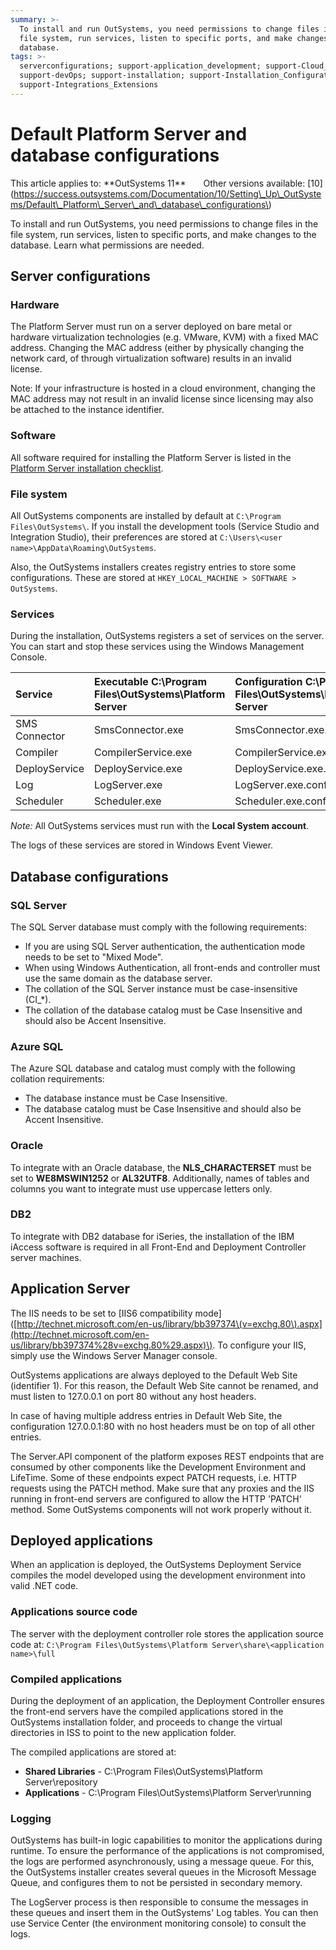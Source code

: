 ```yaml
---
summary: >-
  To install and run OutSystems, you need permissions to change files in the
  file system, run services, listen to specific ports, and make changes to the
  database.
tags: >-
  serverconfigurations; support-application_development; support-Cloud_Platform;
  support-devOps; support-installation; support-Installation_Configuration;
  support-Integrations_Extensions
---
```


# Default Platform Server and database configurations

 This article applies to: \*\*OutSystems 11\*\*  Other versions available: \[10\]\(https://success.outsystems.com/Documentation/10/Setting\_Up\_OutSystems/Default\_Platform\_Server\_and\_database\_configurations\)

To install and run OutSystems, you need permissions to change files in the file system, run services, listen to specific ports, and make changes to the database. Learn what permissions are needed.

## Server configurations

### Hardware

The Platform Server must run on a server deployed on bare metal or hardware virtualization technologies \(e.g. VMware, KVM\) with a fixed MAC address. Changing the MAC address \(either by physically changing the network card, of through virtualization software\) results in an invalid license.

Note: If your infrastructure is hosted in a cloud environment, changing the MAC address may not result in an invalid license since licensing may also be attached to the instance identifier.

### Software

All software required for installing the Platform Server is listed in the [Platform Server installation checklist](http://www.outsystems.com/goto/checklist-11).

### File system

All OutSystems components are installed by default at `C:\Program Files\OutSystems\`. If you install the development tools \(Service Studio and Integration Studio\), their preferences are stored at `C:\Users\<user name>\AppData\Roaming\OutSystems`.

Also, the OutSystems installers creates registry entries to store some configurations. These are stored at `HKEY_LOCAL_MACHINE > SOFTWARE > OutSystems`.

### Services

During the installation, OutSystems registers a set of services on the server. You can start and stop these services using the Windows Management Console.

| Service | Executable C:\Program Files\OutSystems\Platform Server | Configuration C:\Program Files\OutSystems\Platform Server |
| :--- | :--- | :--- |
| SMS Connector | SmsConnector.exe | SmsConnector.exe.config |
| Compiler | CompilerService.exe | CompilerService.exe.config |
| DeployService | DeployService.exe | DeployService.exe.config |
| Log | LogServer.exe | LogServer.exe.config |
| Scheduler | Scheduler.exe | Scheduler.exe.config |

_Note:_ All OutSystems services must run with the **Local System account**.

The logs of these services are stored in Windows Event Viewer.

## Database configurations

### SQL Server

The SQL Server database must comply with the following requirements:

* If you are using SQL Server authentication, the authentication mode needs to be set to "Mixed Mode".
* When using Windows Authentication, all front-ends and controller must use the same domain as the database server.
* The collation of the SQL Server instance must be case-insensitive \(CI\_\*\).
* The collation of the database catalog must be Case Insensitive and should also be Accent Insensitive.

### Azure SQL

The Azure SQL database and catalog must comply with the following collation requirements:

* The database instance must be Case Insensitive.
* The database catalog must be Case Insensitive and should also be Accent Insensitive.

### Oracle

To integrate with an Oracle database, the **NLS\_CHARACTERSET** must be set to **WE8MSWIN1252** or **AL32UTF8**. Additionally, names of tables and columns you want to integrate must use uppercase letters only.

### DB2

To integrate with DB2 database for iSeries, the installation of the IBM iAccess software is required in all Front-End and Deployment Controller server machines.

## Application Server

The IIS needs to be set to \[IIS6 compatibility mode\]\([http://technet.microsoft.com/en-us/library/bb397374\(v=exchg.80\).aspx](http://technet.microsoft.com/en-us/library/bb397374%28v=exchg.80%29.aspx)\). To configure your IIS, simply use the Windows Server Manager console.

OutSystems applications are always deployed to the Default Web Site \(identifier 1\). For this reason, the Default Web Site cannot be renamed, and must listen to 127.0.0.1 on port 80 without any host headers.

In case of having multiple address entries in Default Web Site, the configuration 127.0.0.1:80 with no host headers must be on top of all other entries.

The Server.API component of the platform exposes REST endpoints that are consumed by other components like the Development Environment and LifeTime. Some of these endpoints expect PATCH requests, i.e. HTTP requests using the PATCH method. Make sure that any proxies and the IIS running in front-end servers are configured to allow the HTTP 'PATCH' method. Some OutSystems components will not work properly without it.

## Deployed applications

When an application is deployed, the OutSystems Deployment Service compiles the model developed using the development environment into valid .NET code.

### Applications source code

The server with the deployment controller role stores the application source code at: `C:\Program Files\OutSystems\Platform Server\share\<application name>\full`

### Compiled applications

During the deployment of an application, the Deployment Controller ensures the front-end servers have the compiled applications stored in the OutSystems installation folder, and proceeds to change the virtual directories in ISS to point to the new application folder.

The compiled applications are stored at:

* **Shared Libraries** - C:\Program Files\OutSystems\Platform Server\repository
* **Applications** - C:\Program Files\OutSystems\Platform Server\running

### Logging

OutSystems has built-in logic capabilities to monitor the applications during runtime. To ensure the performance of the applications is not compromised, the logs are performed asynchronously, using a message queue. For this, the OutSystems installer creates several queues in the Microsoft Message Queue, and configures them to not be persisted in secondary memory.

The LogServer process is then responsible to consume the messages in these queues and insert them in the OutSystems' Log tables. You can then use Service Center \(the environment monitoring console\) to consult the logs.

